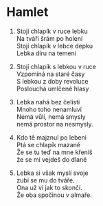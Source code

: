 # Hamlet

1. Stojí chlapík v ruce lebku  
   Na tváři šrám po holení  
   Stojí chlapík v lebce depku  
   Lebka díru na temeni

2. Stojí chlapík s lebkou v ruce  
   Vzpomíná na staré časy  
   S lebkou z doby revoluce  
   Poslouchá umlčené hlasy

3. Lebka nahá bez čelisti  
   Mnoho toho nenamluví  
   Nemá vůli, nemá smysly  
   nemá prostor na nesmysly.

4. Kdo tě majznul po lebeni  
   Ptá se chlapík mazaně  
   Že se tu teď na mne křeníš  
   že se mi vejdeš do dlaně

5. Lebka si však myslí svoje  
   zubí se mu do tváře.  
   Ona už ví jak to skončí.  
   Že oba spočinou v almaře.
